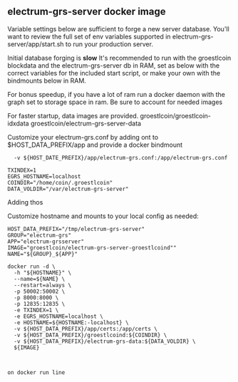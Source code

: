 ## electrum-grs-server docker image


Variable settings below are sufficient to forge a new 
server database. You'll want to review the full set 
of  env variables supported in electrum-grs-server/app/start.sh
to run your production server. 

Initial database forging is **slow**
It's recommended to run with the groestlcoin blockdata
and the electrum-grs-server db in RAM, set as below
with the correct variables for the included start script, or
make your own with the bindmounts below in RAM.

For bonus speedup, if you have a lot of ram run a docker daemon with 
the graph set to storage space in ram. Be sure to account for needed images

For faster startup, data images are provided. 
groestlcoin/groestlcoin-idxdata
groestlcoin/electrum-grs-server-data 



Customize your electrum-grs.conf by adding ont to 
$HOST_DATA_PREFIX/app
and provide a docker bindmount
```
  -v ${HOST_DATE_PREFIX}/app/electrum-grs.conf:/app/electrum-grs.conf
```

```
TXINDEX=1
EGRS_HOSTNAME=localhost
COINDIR="/home/coin/.groestlcoin"
DATA_VOLDIR="/var/electrum-grs-server"
```
Adding thos

Customize hostname and mounts to your local config as needed:
```
HOST_DATA_PREFIX="/tmp/electrum-grs-server"
GROUP="electrum-grs"
APP="electrum-grsserver"
IMAGE="groestlcoin/electrum-grs-server-groestlcoind""
NAME="${GROUP}_${APP}"

docker run -d \
  -h "${HOSTNAME}" \
  --name=${NAME} \
  --restart=always \
  -p 50002:50002 \
  -p 8000:8000 \
  -p 12835:12835 \
  -e TXINDEX=1 \
  -e EGRS_HOSTNAME=localhost \
  -e HOSTNAME=${HOSTNAME:-localhost} \
  -v ${HOST_DATA_PREFIX}/app/certs:/app/certs \
  -v ${HOST_DATA_PREFIX}/groestlcoind:${COINDIR} \
  -v ${HOST_DATA_PREFIX}/electrum-grs-data:${DATA_VOLDIR} \
  ${IMAGE}



on docker run line


